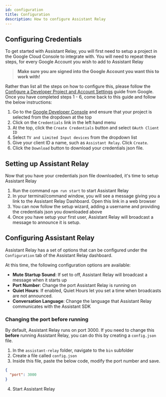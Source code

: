 ```yaml
---
id: configuration
title: Configuration
description: How to configure Assistant Relay
---
```


## Configuring Credentials
To get started with Assistant Relay, you will first need to setup a project in the Google Cloud Console to integrate with.  You will need to repeat these steps, for every Google Account you wish to add to Assistant Relay

>  **Make sure you are signed into the Google Account you want this to work with!**

Rather than list all the steps on how to configure this, please follow the [Configure a Developer Project and Account Settings](https://developers.google.com/assistant/sdk/guides/service/python/embed/config-dev-project-and-account) guide from Google.  
Once you have completed steps 1 - 6, come back to this guide and follow the below instructions:

1. Go to the [Google Developer Console](https://console.developers.google.com/) and ensure that your project is selected from the dropdown at the top
2. Click on the `Credentials` link in the left hand menu
3. At the top, click the `Create Credentials` button and select `OAuth Client ID`
4. Select `TV and Limited Input devices` from the dropdown list
5. Give your client ID a name, such as `Assistant Relay`. Click `Create`.
7. Click the `Download` button to download your credentials json file.

## Setting up Assistant Relay

Now that you have your credentials json file downloaded, it's time to setup Assistant Relay

1. Run the command `npm run start` to start Assistant Relay
2. In your terminal/command window, you will see a message giving you a link to the Assistant Relay Dashboard. Open this link in a web browser
3. You can now follow the setup wizard, adding a username and providing the credentials json you downloaded above
4. Once you have setup your first user, Assistant Relay will broadcast a message to announce it is setup.

## Configuring Assistant Relay

Assistant Relay has a set of options that can be configured under the `Configuration` tab of the Assistant Relay dashboard.

At this time, the following configuration options are available:

* **Mute Startup Sound**: If set to off, Assistant Relay will broadcast a message when it starts up
* **Port Number**: Change the port Assistant Relay is running on
* **Quiet Hours**: If enabled, Quiet Hours let you set a time when broadcasts are not announced.
* **Conversation Language**: Change the language that Assistant Relay communicates with the Assistant SDK

### Changing the port before running

By default, Assistant Relay runs on port 3000. If you need to change this **before** running Assistant Relay, you can do this by creating a `config.json` file.

1. In the `assistant-relay` folder, navigate to the `bin` subfolder
2. Create a file called `config.json`
3. Inside this file, paste the below code, modify the port number and save.

```json
{
  "port": 3000
}
```
4. Start Assistant Relay

